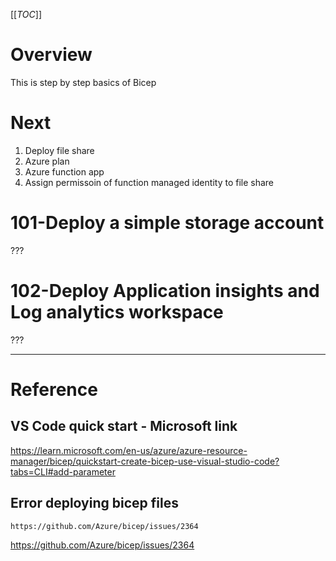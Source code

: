 [[_TOC_]]
# Overview
This is step by step basics of Bicep

# Next
1. Deploy file share
1. Azure plan
1. Azure function app
1. Assign permissoin of function managed identity to file share 


# 101-Deploy a simple storage account
???

# 102-Deploy Application insights and Log analytics workspace
???


----


# Reference

## VS Code quick start - Microsoft link
https://learn.microsoft.com/en-us/azure/azure-resource-manager/bicep/quickstart-create-bicep-use-visual-studio-code?tabs=CLI#add-parameter

## Error deploying bicep files
```
https://github.com/Azure/bicep/issues/2364
```
https://github.com/Azure/bicep/issues/2364
